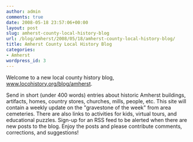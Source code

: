 ```yaml
---
author: admin
comments: true
date: 2008-05-18 23:57:06+00:00
layout: post
slug: amherst-county-local-history-blog
url: /blog/amherst/2008/05/18/amherst-county-local-history-blog/
title: Amherst County Local History Blog
categories:
- Amherst
wordpress_id: 3
---
```


Welcome to a new local county history blog, www.locohistory.org/blog/amherst.

Send in short (under 400 words) entries about historic Amherst buildings, artifacts, homes, country stores, churches, mills, people, etc. This site will contain a weekly update on the "gravestone of the week" from area cemeteries. There are also links to activities for kids, virtual tours, and educational puzzles. Sign-up for an RSS feed to be alerted when there are new posts to the blog. Enjoy the posts and please contribute comments, corrections, and suggestions!
